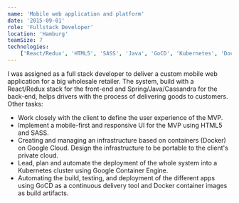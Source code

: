 ```yaml
---
name: 'Mobile web application and platform'
date: '2015-09-01'
role: 'Fullstack Developer'
location: 'Hamburg'
teamSize: 7
technologies:
    ['React/Redux', 'HTML5', 'SASS', 'Java', 'GoCD', 'Kubernetes', 'Docker', 'Google Cloud']
---
```


I was assigned as a full stack developer to deliver a custom mobile web application for a big wholesale retailer. The system, build with a React/Redux stack for the front-end and Spring/Java/Cassandra for the back-end, helps drivers with the process of delivering goods to customers. Other tasks:

-   Work closely with the client to define the user experience of the MVP.
-   Implement a mobile-first and responsive UI for the MVP using HTML5 and SASS.
-   Creating and managing an infrastructure based on containers (Docker) on Google Cloud. Design the infrastructure to be portable to the client's private cloud.
-   Lead, plan and automate the deployment of the whole system into a Kubernetes cluster using Google Container Engine.
-   Automating the build, testing, and deployment of the different apps using GoCD as a continuous delivery tool and Docker container images as build artifacts.
